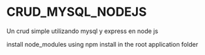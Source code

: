 # CRUD_MYSQL_NODEJS
Un crud simple utilizando mysql y express en node js


install node_modules using npm install in the root application folder
